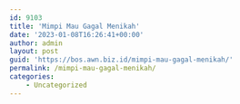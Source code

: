 ```yaml
---
id: 9103
title: 'Mimpi Mau Gagal Menikah'
date: '2023-01-08T16:26:41+00:00'
author: admin
layout: post
guid: 'https://bos.awn.biz.id/mimpi-mau-gagal-menikah/'
permalink: /mimpi-mau-gagal-menikah/
categories:
    - Uncategorized
---
```



